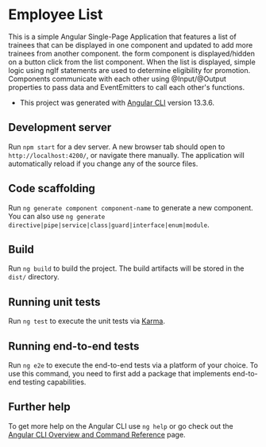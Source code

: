 # Employee List

This is a simple Angular Single-Page Application that features a list of trainees that can be displayed in one component and updated to add more trainees from another component. the form component is displayed/hidden on a button click from the list component. When the list is displayed, simple logic using ngIf statements are used to determine eligibility for promotion. Components communicate with each other using @Input/@Output properties to pass data and EventEmitters to call each other's functions.
* This project was generated with [Angular CLI](https://github.com/angular/angular-cli) version 13.3.6.

## Development server

Run `npm start` for a dev server. A new browser tab should open to `http://localhost:4200/`, or navigate there manually. The application will automatically reload if you change any of the source files.

## Code scaffolding

Run `ng generate component component-name` to generate a new component. You can also use `ng generate directive|pipe|service|class|guard|interface|enum|module`.

## Build

Run `ng build` to build the project. The build artifacts will be stored in the `dist/` directory.

## Running unit tests

Run `ng test` to execute the unit tests via [Karma](https://karma-runner.github.io).

## Running end-to-end tests

Run `ng e2e` to execute the end-to-end tests via a platform of your choice. To use this command, you need to first add a package that implements end-to-end testing capabilities.

## Further help

To get more help on the Angular CLI use `ng help` or go check out the [Angular CLI Overview and Command Reference](https://angular.io/cli) page.
